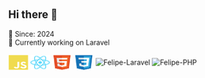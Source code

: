 ## Hi there 👋

<div style="display: inline_block">
 👻 Since: 2024 <br>
 🤖 Currently working on Laravel
</div>

<div style="display: inline_block"><br>
  <img align="center" alt="Felipe-Js" height="30" width="40" src="https://raw.githubusercontent.com/devicons/devicon/master/icons/javascript/javascript-plain.svg">
  <img align="center" alt="Felipe-React" height="30" width="40" src="https://raw.githubusercontent.com/devicons/devicon/master/icons/react/react-original.svg">
  <img align="center" alt="Felipe-HTML" height="30" width="40" src="https://raw.githubusercontent.com/devicons/devicon/master/icons/html5/html5-original.svg">
  <img align="center" alt="Felipe-CSS" height="30" width="40" src="https://raw.githubusercontent.com/devicons/devicon/master/icons/css3/css3-original.svg">
  <img align="center" alt="Felipe-Laravel" height="30" width="40" src="https://cdn.jsdelivr.net/gh/devicons/devicon@latest/icons/laravel/laravel-original.svg">
  <img align= "center" alt="Felipe-PHP" height="30 width="40" src="https://cdn.jsdelivr.net/gh/devicons/devicon@latest/icons/php/php-original.svg">
</div>


